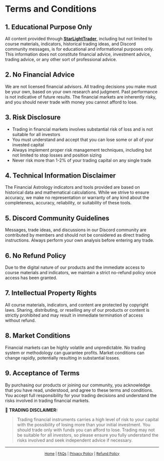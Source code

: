 # Terms and Conditions

## 1. Educational Purpose Only

All content provided through [**StarLightTrader**](https://starlighttrader.github.io/), including but not limited to course materials, indicators, historical trading ideas, and Discord community messages, is for educational and informational purposes only. This information does not constitute financial advice, investment advice, trading advice, or any other sort of professional advice.

## 2. No Financial Advice

We are not licensed financial advisors. All trading decisions you make must be your own, based on your own research and judgment. Past performance is not indicative of future results. The financial markets are inherently risky, and you should never trade with money you cannot afford to lose.

## 3. Risk Disclosure

- Trading in financial markets involves substantial risk of loss and is not suitable for all investors
- You must understand and accept that you can lose some or all of your invested capital
- Always implement proper risk management techniques, including but not limited to stop losses and position sizing
- Never risk more than 1-2% of your trading capital on any single trade

## 4. Technical Information Disclaimer

The Financial Astrology indicators and tools provided are based on historical data and mathematical calculations. While we strive to ensure accuracy, we make no representation or warranty of any kind about the completeness, accuracy, reliability, or suitability of these tools.

## 5. Discord Community Guidelines

Messages, trade ideas, and discussions in our Discord community are contributed by members and should not be considered as direct trading instructions. Always perform your own analysis before entering any trade.

## 6. No Refund Policy

Due to the digital nature of our products and the immediate access to course materials and indicators, we maintain a strict no-refund policy once access has been granted.

## 7. Intellectual Property Rights

All course materials, indicators, and content are protected by copyright laws. Sharing, distributing, or reselling any of our products or content is strictly prohibited and may result in immediate termination of access without refund.

## 8. Market Conditions

Financial markets can be highly volatile and unpredictable. No trading system or methodology can guarantee profits. Market conditions can change rapidly, potentially resulting in substantial losses.

## 9. Acceptance of Terms

By purchasing our products or joining our community, you acknowledge that you have read, understood, and agree to these terms and conditions. You accept full responsibility for your trading decisions and understand the risks involved in trading financial markets.

🔴 **TRADING DISCLAIMER:** 
> Trading financial instruments carries a high level of risk to your capital with the possibility of losing more than your initial investment. You should trade only with funds you can afford to lose. Trading may not be suitable for all investors, so please ensure you fully understand the risks involved and seek independent advice if necessary.

---

<div align="center">
<small color="#666">

[Home](https://starlighttrader.github.io/) | [FAQs](/legal/FAQs) | [Privacy Policy](/legal/PrivacyPolicy) | [Refund Policy](/legal/RefundPolicy)

</small>
</div>